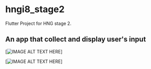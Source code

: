 # hngi8_stage2

Flutter Project for HNG stage 2.

## An app that collect and display user's input

[![IMAGE ALT TEXT HERE](https://internship.zuri.team/static/media/logo.36d2d48a.svg)]

[![IMAGE ALT TEXT HERE](https://j.gifs.com/36640Q.gif)]
